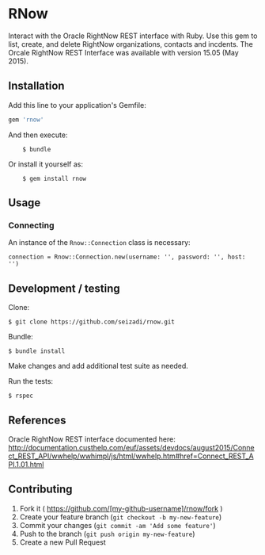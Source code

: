 # RNow

Interact with the Oracle RightNow REST interface with Ruby.  Use this gem to list, create, and delete RightNow organizations, contacts and incdents. The Orcale RightNow REST Interface was available with version 15.05 (May 2015).

## Installation

Add this line to your application's Gemfile:

```ruby
gem 'rnow'
```

And then execute:

```
    $ bundle
```

Or install it yourself as:

```
    $ gem install rnow
```

## Usage

### Connecting
An instance of the `Rnow::Connection` class is necessary:

    connection = Rnow::Connection.new(username: '', password: '', host: '')

## Development / testing

Clone:
```
$ git clone https://github.com/seizadi/rnow.git
```

Bundle: 
```
$ bundle install
```

Make changes and add additional test suite as needed.

Run the tests: 
```
$ rspec
```

## References

Oracle RightNow REST interface documented here:
http://documentation.custhelp.com/euf/assets/devdocs/august2015/Connect_REST_API/wwhelp/wwhimpl/js/html/wwhelp.htm#href=Connect_REST_API.1.01.html

## Contributing

1. Fork it ( https://github.com/[my-github-username]/rnow/fork )
2. Create your feature branch (`git checkout -b my-new-feature`)
3. Commit your changes (`git commit -am 'Add some feature'`)
4. Push to the branch (`git push origin my-new-feature`)
5. Create a new Pull Request
